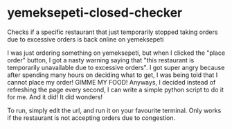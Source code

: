 # yemeksepeti-closed-checker
Checks if a specific restaurant that just temporarily stopped taking orders due to excessive orders is back online on yemeksepeti

I was just ordering something on yemeksepeti, but when I clicked the "place order" button, I got a nasty warning saying that "this restaurant is temporarily unavailable due to excessive orders". I got super angry because after spending many hours on deciding what to get, I was being told that I cannot place my order! GIMME MY FOOD! 
Anyways, I decided instead of refreshing the page every second, I can write a simple python script to do it for me. And it did! It did wonders!

To run, simply edit the url, and run it on your favourite terminal.
Only works if the restaurant is not accepting orders due to congestion. 
